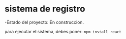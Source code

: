 <h1>sistema de registro</h1>
-Estado del proyecto: En construccion.

para ejecutar el sistema, debes poner:
```npm install react```
